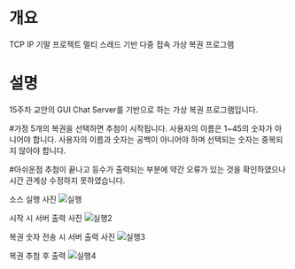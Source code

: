 # 개요
TCP IP 기말 프로젝트
멀티 스레드 기반 다중 접속 가상 복권 프로그램

# 설명
15주차 교안의 GUI Chat Server를 기반으로 하는 가상 복권 프로그램입니다.

#가정
5개의 복권을 선택하면 추첨이 시작됩니다.
사용자의 이름은 1~45의 숫자가 아니어야 합니다.
사용자의 이름과 숫자는 공백이 아니어야 하며 선택되는 숫자는 중복되지 않아야 합니다.

#아쉬운점
추첨이 끝나고 등수가 출력되는 부분에 약간 오류가 있는 것을 확인하였으나 시간 관계상 수정하지 못하였습니다.

소스 실행 사진
![실행](https://user-images.githubusercontent.com/71215834/122421796-9c245380-cfc7-11eb-9d7a-0eea2dc00c42.PNG)

시작 시 서버 출력 사진
![실행2](https://user-images.githubusercontent.com/71215834/122421805-9cbcea00-cfc7-11eb-9912-cb69be66d7fa.PNG)

복권 숫자 전송 시 서버 출력 사진
![실행3](https://user-images.githubusercontent.com/71215834/122421808-9d558080-cfc7-11eb-8033-0559b352a981.PNG)

복권 추첨 후 출력 
![실행4](https://user-images.githubusercontent.com/71215834/122421809-9d558080-cfc7-11eb-8dcc-98cb412c0ab3.PNG)
